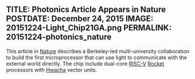 TITLE: Photonics Article Appears in Nature
POSTDATE: December 24, 2015
IMAGE: 20151224-Light_Chip21GA.png
PERMALINK: 20151224-photonics_nature
------

This article in
[Nature](http://www.nature.com/nature/journal/v528/n7583/full/nature16454.html)
describes a Berkeley-led multi-university collaboration to build the
first microprocessor that can use light to communicate with the
external world directly.  The chip include dual-core [RISC-V](http://riscv.org) [Rocket](http://bar.eecs.berkeley.edu/projects/2014-rocket_chip.html)
processors with [Hwacha](http://bar.eecs.berkeley.edu/projects/2011-hwacha.html) vector units.

